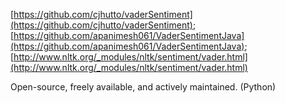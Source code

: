 [https://github.com/cjhutto/vaderSentiment](https://github.com/cjhutto/vaderSentiment); [https://github.com/apanimesh061/VaderSentimentJava](https://github.com/apanimesh061/VaderSentimentJava); [http://www.nltk.org/_modules/nltk/sentiment/vader.html](http://www.nltk.org/_modules/nltk/sentiment/vader.html)

Open-source, freely available, and actively maintained. (Python)